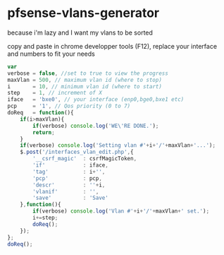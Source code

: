 # pfsense-vlans-generator
because i'm lazy and I want my vlans to be sorted

copy and paste in chrome developper tools (F12), replace your interface and numbers to fit your needs

```javascript
var
verbose = false, //set to true to view the progress
maxVlan = 500, // maximum vlan id (where to stop)
i       = 10, // minimum vlan id (where to start)
step    = 1, // increment of X
iface   = 'bxe0', // your interface (enp0,bge0,bxe1 etc)
pcp     = '1', // Qos priority (0 to 7)
doReq   = function(){
    if(i>maxVlan){
        if(verbose) console.log('WE\'RE DONE.');
        return;
    }
    if(verbose) console.log('Setting vlan #'+i+'/'+maxVlan+'...');
    $.post('/interfaces_vlan_edit.php',{
        '__csrf_magic'  : csrfMagicToken,
        'if'            : iface,
        'tag'           : i+'',
        'pcp'           : pcp,
        'descr'         : ''+i,
        'vlanif'        : '',
        'save'          : 'Save'
    },function(){
        if(verbose) console.log('Vlan #'+i+'/'+maxVlan+' set.');
        i+=step;
        doReq();
    });
};
doReq();
```
